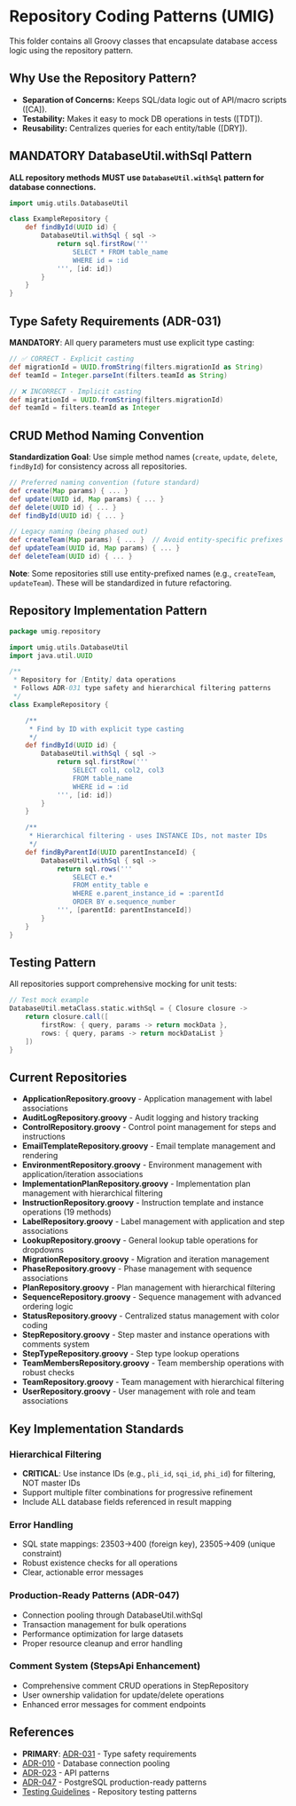 # Repository Coding Patterns (UMIG)

This folder contains all Groovy classes that encapsulate database access logic using the repository pattern.

## Why Use the Repository Pattern?

- **Separation of Concerns:** Keeps SQL/data logic out of API/macro scripts ([CA]).
- **Testability:** Makes it easy to mock DB operations in tests ([TDT]).
- **Reusability:** Centralizes queries for each entity/table ([DRY]).

## MANDATORY DatabaseUtil.withSql Pattern

**ALL repository methods MUST use `DatabaseUtil.withSql` pattern for database connections.**

```groovy
import umig.utils.DatabaseUtil

class ExampleRepository {
    def findById(UUID id) {
        DatabaseUtil.withSql { sql ->
            return sql.firstRow('''
                SELECT * FROM table_name
                WHERE id = :id
            ''', [id: id])
        }
    }
}
```

## Type Safety Requirements (ADR-031)

**MANDATORY**: All query parameters must use explicit type casting:

```groovy
// ✅ CORRECT - Explicit casting
def migrationId = UUID.fromString(filters.migrationId as String)
def teamId = Integer.parseInt(filters.teamId as String)

// ❌ INCORRECT - Implicit casting
def migrationId = UUID.fromString(filters.migrationId)
def teamId = filters.teamId as Integer
```

## CRUD Method Naming Convention

**Standardization Goal**: Use simple method names (`create`, `update`, `delete`, `findById`) for consistency across all repositories.

```groovy
// Preferred naming convention (future standard)
def create(Map params) { ... }
def update(UUID id, Map params) { ... }
def delete(UUID id) { ... }
def findById(UUID id) { ... }

// Legacy naming (being phased out)
def createTeam(Map params) { ... }  // Avoid entity-specific prefixes
def updateTeam(UUID id, Map params) { ... }
def deleteTeam(UUID id) { ... }
```

**Note**: Some repositories still use entity-prefixed names (e.g., `createTeam`, `updateTeam`). These will be standardized in future refactoring.

## Repository Implementation Pattern

```groovy
package umig.repository

import umig.utils.DatabaseUtil
import java.util.UUID

/**
 * Repository for [Entity] data operations
 * Follows ADR-031 type safety and hierarchical filtering patterns
 */
class ExampleRepository {

    /**
     * Find by ID with explicit type casting
     */
    def findById(UUID id) {
        DatabaseUtil.withSql { sql ->
            return sql.firstRow('''
                SELECT col1, col2, col3
                FROM table_name
                WHERE id = :id
            ''', [id: id])
        }
    }

    /**
     * Hierarchical filtering - uses INSTANCE IDs, not master IDs
     */
    def findByParentId(UUID parentInstanceId) {
        DatabaseUtil.withSql { sql ->
            return sql.rows('''
                SELECT e.*
                FROM entity_table e
                WHERE e.parent_instance_id = :parentId
                ORDER BY e.sequence_number
            ''', [parentId: parentInstanceId])
        }
    }
}
```

## Testing Pattern

All repositories support comprehensive mocking for unit tests:

```groovy
// Test mock example
DatabaseUtil.metaClass.static.withSql = { Closure closure ->
    return closure.call([
        firstRow: { query, params -> return mockData },
        rows: { query, params -> return mockDataList }
    ])
}
```

## Current Repositories

- **ApplicationRepository.groovy** - Application management with label associations
- **AuditLogRepository.groovy** - Audit logging and history tracking
- **ControlRepository.groovy** - Control point management for steps and instructions
- **EmailTemplateRepository.groovy** - Email template management and rendering
- **EnvironmentRepository.groovy** - Environment management with application/iteration associations
- **ImplementationPlanRepository.groovy** - Implementation plan management with hierarchical filtering
- **InstructionRepository.groovy** - Instruction template and instance operations (19 methods)
- **LabelRepository.groovy** - Label management with application and step associations
- **LookupRepository.groovy** - General lookup table operations for dropdowns
- **MigrationRepository.groovy** - Migration and iteration management
- **PhaseRepository.groovy** - Phase management with sequence associations
- **PlanRepository.groovy** - Plan management with hierarchical filtering
- **SequenceRepository.groovy** - Sequence management with advanced ordering logic
- **StatusRepository.groovy** - Centralized status management with color coding
- **StepRepository.groovy** - Step master and instance operations with comments system
- **StepTypeRepository.groovy** - Step type lookup operations
- **TeamMembersRepository.groovy** - Team membership operations with robust checks
- **TeamRepository.groovy** - Team management with hierarchical filtering
- **UserRepository.groovy** - User management with role and team associations

## Key Implementation Standards

### Hierarchical Filtering

- **CRITICAL**: Use instance IDs (e.g., `pli_id`, `sqi_id`, `phi_id`) for filtering, NOT master IDs
- Support multiple filter combinations for progressive refinement
- Include ALL database fields referenced in result mapping

### Error Handling

- SQL state mappings: 23503→400 (foreign key), 23505→409 (unique constraint)
- Robust existence checks for all operations
- Clear, actionable error messages

### Production-Ready Patterns (ADR-047)

- Connection pooling through DatabaseUtil.withSql
- Transaction management for bulk operations
- Performance optimization for large datasets
- Proper resource cleanup and error handling

### Comment System (StepsApi Enhancement)

- Comprehensive comment CRUD operations in StepRepository
- User ownership validation for update/delete operations
- Enhanced error messages for comment endpoints

## References

- **PRIMARY**: [ADR-031](../../docs/adr/ADR-031-Type-Safety-Improvements.md) - Type safety requirements
- [ADR-010](../../docs/adr/ADR-010-Database-Connection-Pooling.md) - Database connection pooling
- [ADR-023](../../docs/adr/ADR-023-Standardized-Rest-Api-Patterns.md) - API patterns
- [ADR-047](../../../../docs/adr/ADR-047-postgresql-patterns.md) - PostgreSQL production-ready patterns
- [Testing Guidelines](../tests/README.md) - Repository testing patterns
